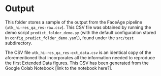 # Output

This folder stores a sample of the output from the FaceAge pipeline (`utk_hi-res_qa_res-raw.csv`). This CSV file was obtained by running the demo script `predict_folder_demo.py` (with the default configuration stored in `config_predict_folder_demo.yaml`), found under the `src/test` subdirectory.

The CSV file `utk_hi-res_qa_res-ext_data.csv` is an identical copy of the aforementioned that incorporates all the information needed to reproduce the first Extended Data figures. This CSV has been generated from the Google Colab Notebook [link to the notebook here?].


